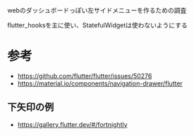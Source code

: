 webのダッシュボードっぽい左サイドメニューを作るための調査

flutter_hooksを主に使い、StatefulWidgetは使わないようにする

# 参考
- https://github.com/flutter/flutter/issues/50276
- https://material.io/components/navigation-drawer/flutter
## 下矢印の例
- https://gallery.flutter.dev/#/fortnightly